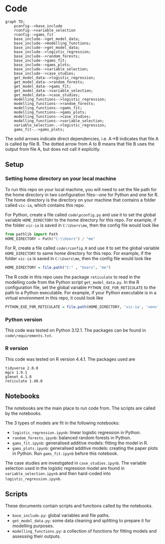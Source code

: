 # Code

```mermaid
graph TD;
    pconfig-->base_include
    rconfig-->variable_selection
    rconfig-->gams_fit
    base_include-->get_model_data;
    base_include-->modelling_functions;
    base_include-->get_model_data;
    base_include-->logistic_regression;
    base_include-->random_forests;
    base_include-->gams_fit;
    base_include-->gams_plots;
    base_include-->variable_selection;
    base_include-->case_studies;
    get_model_data-->logistic_regression;
    get_model_data-->random_forests;
    get_model_data-->gams_fit;
    get_model_data-->variable_selection;
    get_model_data-->case_studies;
    modelling_functions-->logistic_regression;
    modelling_functions-->random_forests;
    modelling_functions-->gams_fit;
    modelling_functions-->gams_plots;
    modelling_functions-->case_studies;
    modelling_functions-->variable_selection;
    variable_selection-.->logistic_regression;
    gams_fit-.->gams_plots;
```

The solid arrows indicate direct dependencies, i.e. A&rarr;B indicates that file A is called by file B. The dotted arrow from A to B means that file B uses the output from file A, but does not call it explicitly.

## Setup

### Setting home directory on your local machine

To run this repo on your local machine, you will need to set the file path for the home directory in two configuration files--one for Python and one for R. The home directory is the directory on your machine that contains a folder called `vic-ia`, which contains this repo.

For Python, create a file called `code\pconfig.py` and use it to set the global variable `HOME_DIRECTORY` to the home directory for this repo. For example, if the folder `vic-ia` is saved in `C:\Users\me`, then the config file would look like
```Python
from pathlib import Path
HOME_DIRECTORY = Path("C:\\Users") / "me"
```

For R, create a file called `code\rconfig.R` and use it to set the global variable `HOME_DIRECTORY` to same home directory for this repo. For example, if the folder `vic-ia` is saved in `C:\Users\me`, then the config file would look like
```R
HOME_DIRECTORY = file.path("C:" , "Users", "me")
```
The R code in this repo uses the package `reticulate` to read in the modelling code from the Python script `get_model_data.py`. In the R configuration file, set the global variable `PYTHON_EXE_FOR_RETICULATE` to the path to a Python executable. For example, if your Python executable is in a virtual environment in this repo, it could look like
```R
PYTHON_EXE_FOR_RETICULATE = file.path(HOME_DIRECTORY, 'vic-ia', 'venv', 'Scripts', 'python3.exe')
```

### Python version

This code was tested on Python 3.12.1. The packages can be found in `code\requirements.txt`. 

### R version

This code was tested on R version 4.4.1. The packages used are
```
tidyverse 2.0.0
mgcv 1.9.1
glmnet 4.1.8
reticulate 1.40.0
```

## Notebooks
The notebooks are the main place to run code from. The scripts are called by the notebooks.

The 3 types of models are fit in the following notebooks:
- `logistic_regression.ipynb`: linear logistic regression in Python.
- `random_forests.ipynb`: balanced random forests in Python.
- `gams_fit.ipynb`: generalised additive models: fitting the model in R.
- `gams_plots.ipynb`: generalised additive models: creating the paper plots in Python. Run `gams_fit.ipynb` before this notebook.

The case studies are investigated in `case_studies.ipynb`. The variable selection used in the logistic regression model are found in `variable_selection.ipynb` and then hard-coded into `logistic_regression.ipynb`.

## Scripts
These documents contain scripts and functions called by the notebooks.
- `base_include.py`: global variables and file paths.
- `get_model_data.py`: some data cleaning and splitting to prepare it for modelling purposes.
- `modelling_functions.py`: a collection of functions for fitting models and assessing their outputs.


